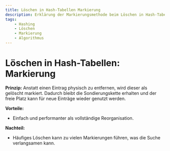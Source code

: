 ```yaml
---
title: Löschen in Hash-Tabellen Markierung
description: Erklärung der Markierungsmethode beim Löschen in Hash-Tabellen, die die Suchkette durch Setzen eines "Gelöscht"-Status erhält.
tags:
    - Hashing
    - Löschen
    - Markierung
    - Algorithmus
---
```


# Löschen in Hash-Tabellen: Markierung

**Prinzip:**
Anstatt einen Eintrag physisch zu entfernen, wird dieser als gelöscht markiert. Dadurch bleibt die Sondierungskette erhalten und der freie Platz kann für neue Einträge wieder genutzt werden.

**Vorteile:**
- Einfach und performanter als vollständige Reorganisation.

**Nachteil:**
- Häufiges Löschen kann zu vielen Markierungen führen, was die Suche verlangsamen kann.

